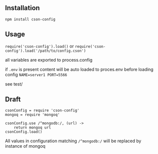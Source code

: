 Installation
-----
`npm install cson-config`

Usage
-----

`require('cson-config').load()` 
or
`require('cson-config').load('/path/to/config.cson')`


all variables are exported to process.config

if `.env` is present content will be auto loaded to proces.env before loading config
`
NAME=server1
PORT=5566
`



see test/

Draft
-----
    csonConfig = require 'cson-config'
    mongoq = require 'mongoq'

    csonConfig.use /^mongodb:/, (url) ->
        return mongoq url
    csonConfig.load()

All values in configuration matching `/^mongodb:/` will be replaced by instance of mongoq
